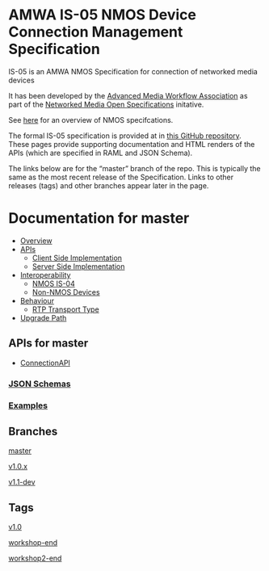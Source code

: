 # AMWA IS-05 NMOS Device Connection Management Specification

IS-05 is an AMWA NMOS Specification for connection of networked media devices

It has been developed by the [Advanced Media Workflow Association](https://www.amwa.tv) as part of the [Networked Media Open Specifications](https://www.nmos.tv) initative.

See [here](https://amwa-tv.github.io/nmos) for an overview of NMOS specifcations.

The formal IS-05 specification is provided at in [this GitHub repository](https://github.com/AMWA-TV/nmos-device-connection-management). These pages provide supporting documentation and HTML renders of the APIs (which are specified in RAML and JSON Schema).

The links below are for the “master” branch of the repo. This is typically the same as the most recent release of the Specification. Links to other releases (tags) and other branches appear later in the page.

# Documentation for master

 - [Overview](branches/master/docs/1.0._Overview.md)
 - [APIs](branches/master/docs/2.0._APIs.md)
   - [Client Side Implementation](branches/master/docs/2.1._APIs_-_Client_Side_Implementation.md)
   - [Server Side Implementation](branches/master/docs/2.2._APIs_-_Server_Side_Implementation.md)
 - [Interoperability](branches/master/docs/3.0._Interoperability.md)
   - [NMOS IS-04](branches/master/docs/3.1._Interoperability_-_NMOS_IS-04.md)
   - [Non-NMOS Devices](branches/master/docs/3.2._Interoperability_-_Non-NMOS_Devices.md)
 - [Behaviour](branches/master/docs/4.0._Behaviour.md)
   - [RTP Transport Type](branches/master/docs/4.1._Behaviour_-_RTP_Transport_Type.md)
 - [Upgrade Path](branches/master/docs/5.0._Upgrade_Path.md)

## APIs for master
 - [ConnectionAPI](branches/master/html-APIs/ConnectionAPI.html)

### [JSON Schemas](branches/master/html-APIs/schemas/)

### [Examples](branches/master/examples/)

## Branches

[master](branches/master/)

[v1.0.x](branches/v1.0.x/)

[v1.1-dev](branches/v1.1-dev/)

## Tags

[v1.0](tags/v1.0/)

[workshop-end](tags/workshop-end/)

[workshop2-end](tags/workshop2-end/)

